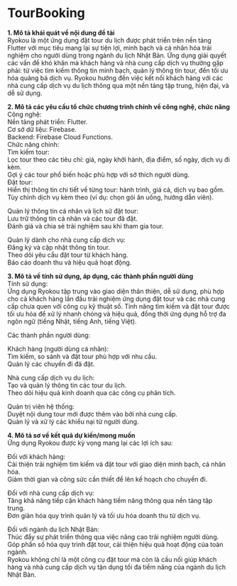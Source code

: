 # TourBooking

**1. Mô tả khái quát về nội dung đề tài**  
Ryokou là một ứng dụng đặt tour du lịch được phát triển trên nền tảng Flutter với mục tiêu mang lại sự tiện lợi, minh bạch và cá nhân hóa trải nghiệm cho người dùng trong ngành du lịch Nhật Bản. Ứng dụng giải quyết các vấn đề khó khăn mà khách hàng và nhà cung cấp dịch vụ thường gặp phải: từ việc tìm kiếm thông tin minh bạch, quản lý thông tin tour, đến tối ưu hóa quảng bá dịch vụ. Ryokou hướng đến việc kết nối khách hàng với các nhà cung cấp dịch vụ du lịch thông qua một nền tảng tập trung, hiện đại, và dễ sử dụng.

**2. Mô tả các yêu cầu tổ chức chương trình chính về công nghệ, chức năng**  
Công nghệ:  
Nền tảng phát triển: Flutter.  
Cơ sở dữ liệu: Firebase.  
Backend: Firebase Cloud Functions.  
Chức năng chính:  
    Tìm kiếm tour:  
Lọc tour theo các tiêu chí: giá, ngày khởi hành, địa điểm, số ngày, dịch vụ đi kèm.  
Gợi ý các tour phổ biến hoặc phù hợp với sở thích người dùng.  
    Đặt tour:  
Hiển thị thông tin chi tiết về từng tour: hành trình, giá cả, dịch vụ bao gồm.  
Tùy chỉnh dịch vụ kèm theo (ví dụ: chọn gói ăn uống, hướng dẫn viên).  
  
Quản lý thông tin cá nhân và lịch sử đặt tour:  
Lưu trữ thông tin cá nhân và các tour đã đặt.  
Đánh giá và chia sẻ trải nghiệm sau khi tham gia tour.  
  
Quản lý dành cho nhà cung cấp dịch vụ:  
Đăng ký và cập nhật thông tin tour.  
Theo dõi yêu cầu đặt tour từ khách hàng.  
Báo cáo doanh thu và hiệu quả hoạt động.    
  
**3. Mô tả về tính sử dụng, áp dụng, các thành phần người dùng**  
Tính sử dụng:  
Ứng dụng Ryokou tập trung vào giao diện thân thiện, dễ sử dụng, phù hợp cho cả khách hàng lần đầu trải nghiệm ứng dụng đặt tour và các nhà cung cấp chưa quen với công cụ kỹ thuật số. Tính năng tìm kiếm và đặt tour được tối ưu hóa để xử lý nhanh chóng và hiệu quả, đồng thời ứng dụng hỗ trợ đa ngôn ngữ (tiếng Nhật, tiếng Anh, tiếng Việt).  

Các thành phần người dùng:  
  
Khách hàng (người dùng cá nhân):  
Tìm kiếm, so sánh và đặt tour phù hợp với nhu cầu.  
Quản lý các chuyến đi đã đặt.  
  
Nhà cung cấp dịch vụ du lịch:  
Tạo và quản lý thông tin các tour du lịch.  
Theo dõi hiệu quả kinh doanh qua các công cụ phân tích.  

Quản trị viên hệ thống:  
Duyệt nội dung tour mới được thêm vào bởi nhà cung cấp.  
Quản lý và xử lý các khiếu nại từ người dùng.  
  
**4. Mô tả sơ về kết quả dự kiến/mong muốn**  
Ứng dụng Ryokou được kỳ vọng mang lại các lợi ích sau:  
  
Đối với khách hàng:  
Cải thiện trải nghiệm tìm kiếm và đặt tour với giao diện minh bạch, cá nhân hóa.  
Giảm thời gian và công sức cần thiết để lên kế hoạch cho chuyến đi.  
  
Đối với nhà cung cấp dịch vụ:  
Tăng khả năng tiếp cận khách hàng tiềm năng thông qua nền tảng tập trung.  
Đơn giản hóa quy trình quản lý và tối ưu hóa doanh thu từ dịch vụ.  
  
Đối với ngành du lịch Nhật Bản:  
Thúc đẩy sự phát triển thông qua việc nâng cao trải nghiệm người dùng.  
Góp phần số hóa quy trình đặt tour, cải thiện hiệu quả hoạt động của toàn ngành.  
Ryokou không chỉ là một công cụ đặt tour mà còn là cầu nối giúp khách hàng và nhà cung cấp dịch vụ tận dụng tối đa tiềm năng của ngành du lịch Nhật Bản.  
